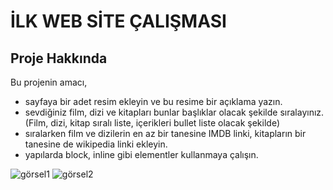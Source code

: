 # İLK WEB SİTE ÇALIŞMASI
## Proje Hakkında

Bu projenin amacı,

* sayfaya bir adet resim ekleyin ve bu resime bir açıklama yazın.
* sevdiğiniz film, dizi ve kitapları bunlar başlıklar olacak şekilde sıralayınız. (Film, dizi, kitap sıralı liste, içerikleri bullet liste olacak şekilde)
* sıralarken film ve dizilerin en az bir tanesine IMDB linki, kitapların bir tanesine de wikipedia linki ekleyin.
* yapılarda block, inline gibi elementler kullanmaya çalışın.

![görsel1](/imagenes/1.jpg)
![görsel2](/imagenes/2.jpg)
